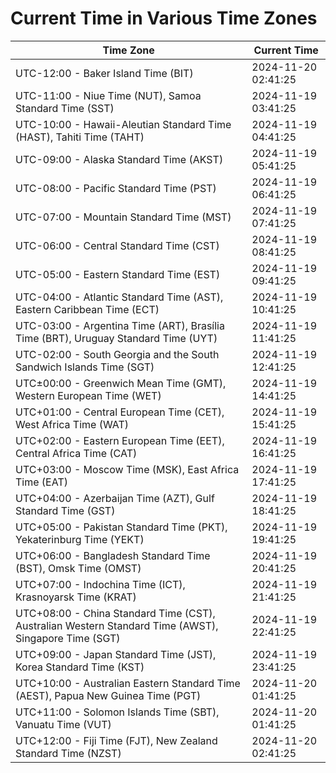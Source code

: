 # Current Time in Various Time Zones

| Time Zone | Current Time |
|-----------|--------------|
| UTC-12:00 - Baker Island Time (BIT) | 2024-11-20 02:41:25 |
| UTC-11:00 - Niue Time (NUT), Samoa Standard Time (SST) | 2024-11-19 03:41:25 |
| UTC-10:00 - Hawaii-Aleutian Standard Time (HAST), Tahiti Time (TAHT) | 2024-11-19 04:41:25 |
| UTC-09:00 - Alaska Standard Time (AKST) | 2024-11-19 05:41:25 |
| UTC-08:00 - Pacific Standard Time (PST) | 2024-11-19 06:41:25 |
| UTC-07:00 - Mountain Standard Time (MST) | 2024-11-19 07:41:25 |
| UTC-06:00 - Central Standard Time (CST) | 2024-11-19 08:41:25 |
| UTC-05:00 - Eastern Standard Time (EST) | 2024-11-19 09:41:25 |
| UTC-04:00 - Atlantic Standard Time (AST), Eastern Caribbean Time (ECT) | 2024-11-19 10:41:25 |
| UTC-03:00 - Argentina Time (ART), Brasília Time (BRT), Uruguay Standard Time (UYT) | 2024-11-19 11:41:25 |
| UTC-02:00 - South Georgia and the South Sandwich Islands Time (SGT) | 2024-11-19 12:41:25 |
| UTC±00:00 - Greenwich Mean Time (GMT), Western European Time (WET) | 2024-11-19 14:41:25 |
| UTC+01:00 - Central European Time (CET), West Africa Time (WAT) | 2024-11-19 15:41:25 |
| UTC+02:00 - Eastern European Time (EET), Central Africa Time (CAT) | 2024-11-19 16:41:25 |
| UTC+03:00 - Moscow Time (MSK), East Africa Time (EAT) | 2024-11-19 17:41:25 |
| UTC+04:00 - Azerbaijan Time (AZT), Gulf Standard Time (GST) | 2024-11-19 18:41:25 |
| UTC+05:00 - Pakistan Standard Time (PKT), Yekaterinburg Time (YEKT) | 2024-11-19 19:41:25 |
| UTC+06:00 - Bangladesh Standard Time (BST), Omsk Time (OMST) | 2024-11-19 20:41:25 |
| UTC+07:00 - Indochina Time (ICT), Krasnoyarsk Time (KRAT) | 2024-11-19 21:41:25 |
| UTC+08:00 - China Standard Time (CST), Australian Western Standard Time (AWST), Singapore Time (SGT) | 2024-11-19 22:41:25 |
| UTC+09:00 - Japan Standard Time (JST), Korea Standard Time (KST) | 2024-11-19 23:41:25 |
| UTC+10:00 - Australian Eastern Standard Time (AEST), Papua New Guinea Time (PGT) | 2024-11-20 01:41:25 |
| UTC+11:00 - Solomon Islands Time (SBT), Vanuatu Time (VUT) | 2024-11-20 01:41:25 |
| UTC+12:00 - Fiji Time (FJT), New Zealand Standard Time (NZST) | 2024-11-20 02:41:25 |

